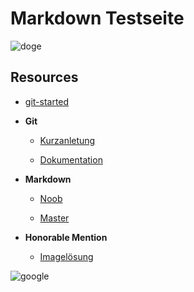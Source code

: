 # **Markdown Testseite** #

![doge](https://github.com/grouv-Y/Images/issues/2#issue-580510190)

## **Resources** ##

* [git-started](https://github.com/taitruong/git-started)

* **Git**

  * [Kurzanletung](https://rogerdudler.github.io/git-guide/index.de.html)

  * [Dokumentation](https://www.notion.so/Introduction-to-Git-ac396a0697704709a12b6a0e545db049)

* **Markdown**

   * [Noob](https://github.com/prof3ssorSt3v3/Learning-Github#new-heading-from-a-collaborator)

   * [Master](https://guides.github.com/features/mastering-markdown/)

* **Honorable Mention**
 
  * [Imagelösung](https://gist.github.com/vinkla/dca76249ba6b73c5dd66a4e986df4c8d)


![google](https://github.com/grouv-Y/Images/issues/1)







